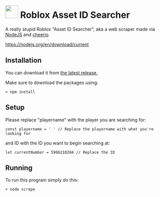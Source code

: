 # <img src="https://github.com/michealguy/roblox-assetsearcher/raw/main/icon.png" width="40"/> Roblox Asset ID Searcher
A really stupid Roblox "Asset ID Searcher", aka a web scraper made via [NodeJS](https://nodejs.org/en/download/current) and [cheerio](https://github.com/cheeriojs/cheerio). 

https://nodejs.org/en/download/current

## Installation

You can download it from [the latest release.](https://github.com/michealguy/roblox-assetsearcher/releases/tag/v1.0)

Make sure to download the packages using:
```
> npm install
```

## Setup

Please replace "playername" with the player you are searching for:
```
const playername = ' ' // Replace the playername with what you're looking for
```
and ID with the ID you want to begin searching at:
```
let currentNumber = 5986210284 // Replace the ID
```

## Running
To run this program simply do this:
```
> node scrape
```
